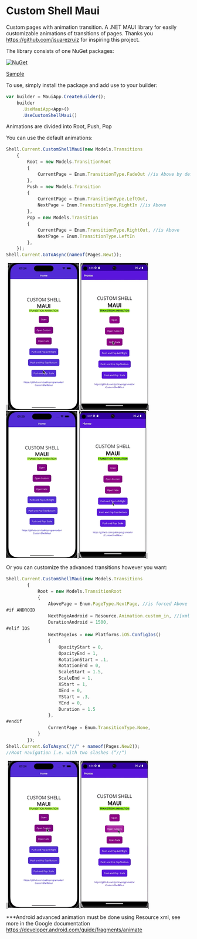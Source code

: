 # Custom Shell Maui
Custom pages with animation transition.
A .NET MAUI library for easily customizable animations of transitions of pages.
Thanks you https://github.com/jsuarezruiz for inspiring this project.

The library consists of one NuGet packages:

[![NuGet](https://img.shields.io/nuget/v/CustomShellMaui.svg?label=CustomShellMaui)](https://www.nuget.org/packages/CustomShellMaui/)

[Sample](https://github.com/pabloprogramador/CustomShellMaui/tree/main/CustomShellMaui.Sample)

To use, simply install the package and add use to your builder:
```javascript
var builder = MauiApp.CreateBuilder();
    builder
      .UseMauiApp<App>()
      .UseCustomShellMaui()
```
Animations are divided into Root, Push, Pop

You can use the default animations:
```javascript
Shell.Current.CustomShellMaui(new Models.Transitions
    {
        Root = new Models.TransitionRoot
        {
            CurrentPage = Enum.TransitionType.FadeOut //is Above by default 
        },
        Push = new Models.Transition
        {
            CurrentPage = Enum.TransitionType.LeftOut,
            NextPage = Enum.TransitionType.RightIn //is Above
        },
        Pop = new Models.Transition
        {
            CurrentPage = Enum.TransitionType.RightOut, //is Above
            NextPage = Enum.TransitionType.LeftIn
        },
    });
Shell.Current.GoToAsync(nameof(Pages.New1));
```
|<img src="images/fadeios.gif" height="400">|<img src="images/fadedroid.gif" height="400">|<img src="images/pushios.gif" height="400">|<img src="images/pushdroid.gif" height="400">|

Or you can customize the advanced transitions however you want:
```javascript
Shell.Current.CustomShellMaui(new Models.Transitions
        {
            Root = new Models.TransitionRoot
            {
                AbovePage = Enum.PageType.NextPage, //is forced Above
#if ANDROID
                NextPageAndroid = Resource.Animation.custom_in, //[xml android animation](https://developer.android.com/guide/fragments/animate)
                DurationAndroid = 1500,
#elif IOS
                NextPageIos = new Platforms.iOS.ConfigIos()
                {
                    OpacityStart = 0,
                    OpacityEnd = 1,
                    RotationStart = .1,
                    RotationEnd = 0,
                    ScaleStart = 1.5,
                    ScaleEnd = 1,
                    XStart = 1,
                    XEnd = 0,
                    YStart = .3,
                    YEnd = 0,
                    Duration = 1.5
                },
#endif
                CurrentPage = Enum.TransitionType.None,
            }
        });
Shell.Current.GoToAsync("//" + nameof(Pages.New2));
//Root navigation i.e. with two slashes (“//“)
```
|<img src="images/customios.gif" height="400">|<img src="images/customdroid.gif" height="400">|

***Android advanced animation must be done using Resource xml, see more in the Google documentation
https://developer.android.com/guide/fragments/animate
